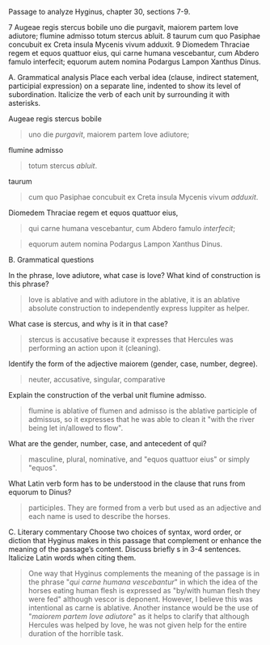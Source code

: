 Passage to analyze
Hyginus, chapter 30, sections 7-9.

7 Augeae regis stercus bobile uno die purgavit, maiorem partem Iove adiutore; flumine admisso totum stercus abluit.
8 taurum cum quo Pasiphae concubuit ex Creta insula Mycenis vivum adduxit.
9 Diomedem Thraciae regem et equos quattuor eius, qui carne humana vescebantur, cum Abdero famulo interfecit; equorum autem nomina Podargus Lampon Xanthus Dinus.

A. Grammatical analysis
Place each verbal idea (clause, indirect statement, participial expression) on a separate line, indented to show its level of subordination. Italicize the verb of each unit by surrounding it with asterisks.


 Augeae regis stercus bobile 
>uno die *purgavit*, 
maiorem partem 
>Iove adiutore; 

flumine admisso 
>totum stercus *abluit*.

 taurum 
> cum quo Pasiphae concubuit ex Creta insula 
Mycenis vivum *adduxit*.

 Diomedem Thraciae regem et equos quattuor eius, 
>qui carne humana vescebantur, 
cum Abdero famulo *interfecit*; 

>equorum autem nomina 
Podargus Lampon Xanthus Dinus.

B. Grammatical questions

In the phrase, Iove adiutore, what case is Iove? What kind of construction is this phrase?
>Iove is ablative and with adiutore in the ablative, it is an ablative absolute construction to independently express Iuppiter as helper.

What case is stercus, and why is it in that case?
>stercus is accusative because it expresses that Hercules was performing an action upon it (cleaning).

Identify the form of the adjective maiorem (gender, case, number, degree).
>neuter, accusative, singular, comparative

Explain the construction of the verbal unit flumine admisso.
>flumine is ablative of flumen and admisso is the ablative participle of admissus, so it expresses that he was able to clean it "with the river being let in/allowed to flow".

What are the gender, number, case, and antecedent of qui?
>masculine, plural, nominative, and "equos quattuor eius" or simply "equos".

What Latin verb form has to be understood in the clause that runs from equorum to Dinus?
>participles. They are formed from a verb but used as an adjective and each name is used to describe the horses.

C. Literary commentary
Choose two choices of syntax, word order, or diction that Hyginus makes in this passage that complement or enhance the meaning of the passage’s content. Discuss briefly s in 3-4 sentences. Italicize Latin words when citing them.

> One way that Hyginus complements the meaning of the passage is in the phrase "*qui carne humana vescebantur*" in which the idea of the horses eating human flesh is expressed as "by/with human flesh they were fed" although vescor is deponent. However, I believe this was intentional as carne is ablative. Another instance would be the use of "*maiorem partem Iove adiutore*" as it helps to clarify that although Hercules was helped by Iove, he was not given help for the entire duration of the horrible task.

